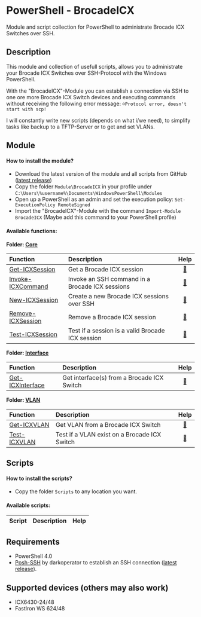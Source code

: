 # PowerShell - BrocadeICX

Module and script collection for PowerShell to administrate Brocade ICX Switches over SSH.

## Description

This module and collection of usefull scripts, allows you to administrate your Brocade ICX Switches over SSH-Protocol with the Windows PowerShell.

With the "BrocadeICX"-Module you can establish a connection via SSH to one ore more Brocade ICX Switch devices and executing commands without receiving the following error message: `☺Protocol error, doesn't start with scp!`

I will constantly write new scripts (depends on what i/we need), to simplify tasks like backup to a TFTP-Server or to get and set VLANs.

## Module

#### How to install the module?

* Download the latest version of the module and all scripts from GitHub ([latest release](https://github.com/BornToBeRoot/PowerShell_BrocadeICX/releases/latest))
* Copy the folder `Module\BrocadeICX` in your profile under `C:\Users\%username%\Documents\WindowsPowerShell\Modules`
* Open up a PowerShell as an admin and set the execution policy: `Set-ExecutionPolicy RemoteSigned`
* Import the "BrocadeICX"-Module with the command `Import-Module BrocadeICX` (Maybe add this command to your PowerShell profile)

#### Available functions:

**Folder: [Core](Module/BrocadeICX/Core)**

| Function | Description | Help | 
| :--- | :--- | :---: |
| [Get-ICXSession](Module/BrocadeICX/Core/Get-ICXSession.ps1) | Get a Brocade ICX session | [:book:](Documentation/Function/Get-ICXSession.README.md) |
| [Invoke-ICXCommand](Module/BrocadeICX/Core/Invoke-ICXCommand.ps1) | Invoke an SSH command in a Brocade ICX sessions | [:book:](Documentation/Function/Invoke-ICXCommand.README.md) |
| [New-ICXSession](Module/BrocadeICX/Core/New-ICXSession.ps1) | Create a new Brocade ICX sessions over SSH | [:book:](Documentation/Function/New-ICXSession.README.md) |
| [Remove-ICXSession](Module/BrocadeICX/Core/Remove-ICXSession.ps1) | Remove a Brocade ICX session | [:book:](Documentation/Function/Remove-ICXSession.README.md) |
| [Test-ICXSession](Module/BrocadeICX/Core/Test-ICXSession.ps1) | Test if a session is a valid Brocade ICX session | [:book:](Documentation/Function/Test-ICXSession.README.md) |

**Folder: [Interface](Module/BrocadeICX/Function/Interface)**

| Function | Description | Help | 
| :--- | :--- | :---: |
| [Get-ICXInterface](Module/BrocadeICX/Functions/Interface/Get-ICXInterface.ps1) | Get interface(s) from a Brocade ICX Switch | [:book:](Documentation/Function/Get-ICXInterface.README.md) |

**Folder: [VLAN](Module/BrocadeICX/Function/VLAN)**

| Function | Description | Help | 
| :--- | :--- | :---: |
| [Get-ICXVLAN](Module/BrocadeICX/Functions/VLAN/Get-ICXVLAN.ps1) | Get VLAN from a Brocade ICX Switch | [:book:](Documentation/Function/Get-ICXVLAN.README.md) |
| [Test-ICXVLAN](Module/BrocadeICX/Functions/VLAN/Test-ICXVLAN.ps1) | Test if a VLAN exist on a Brocade ICX Switch | [:book:](Documentation/Function/Test-ICXVLAN.README.md) |

## Scripts

#### How to install the scripts?

* Copy the folder `Scripts` to any location you want.

#### Available scripts:

| Script | Description | Help | 
| :--- | :--- | :---: |

## Requirements

* PowerShell 4.0
* [Posh-SSH](https://github.com/darkoperator/Posh-SSH) by darkoperator to establish an SSH connection ([latest release](https://github.com/darkoperator/Posh-SSH/releases/latest)).

## Supported devices (others may also work)

* ICX6430-24/48
* FastIron WS 624/48

